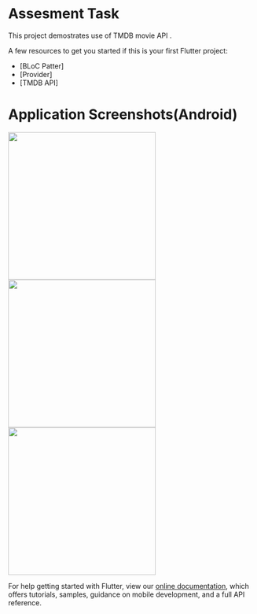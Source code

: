 # Assesment Task


This project demostrates use of TMDB movie API
.

A few resources to get you started if this is your first Flutter project:

- [BLoC Patter]
- [Provider]
- [TMDB API]

# Application Screenshots(Android)

<img src="https://github.com/ervinod/assesment_task/blob/master/Screenshot_1.jpg" width="300"><img src="https://github.com/ervinod/assesment_task/blob/master/Screenshot_2.jpg" width="300"><img src="https://github.com/ervinod/assesment_task/blob/master/Screenshot_3.jpg" width="300">


For help getting started with Flutter, view our
[online documentation](https://flutter.dev/docs), which offers tutorials,
samples, guidance on mobile development, and a full API reference.
